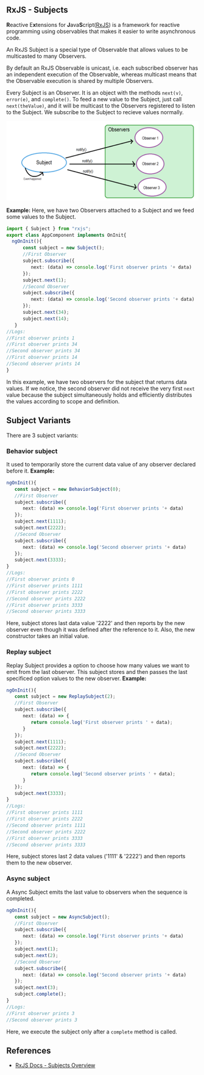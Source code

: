 ## RxJS - Subjects

**R**eactive E**x**tensions for **J**ava**S**cript([RxJS](https://rxjs.dev/guide/overview)) is a framework for reactive programming using observables that makes it easier to write asynchronous code.

An RxJS Subject is a special type of Observable that allows values to be multicasted to many Observers.

By default an RxJS Observable is unicast, i.e. each subscribed observer has an independent execution of the Observable, whereas multicast means that the Observable execution is shared by multiple Observers. 

Every Subject is an Observer. It is an object with the methods `next(v)`, `error(e)`, and `complete()`. To feed a new value to the Subject, just call `next(theValue)`, and it will be multicast to the Observers registered to listen to the Subject. We subscribe to the Subject to recieve values normally.

![](./../images/subject.png)

**Example:**  Here, we have two Observers attached to a Subject and we feed some values to the Subject.

```typescript
import { Subject } from "rxjs";
export class AppComponent implements OnInit{
  ngOnInit(){
      const subject = new Subject();
      //First Observer
      subject.subscribe({
         next: (data) => console.log('First observer prints '+ data)
      });
      subject.next(1);
      //Second Observer
      subject.subscribe({
         next: (data) => console.log('Second observer prints '+ data)
      });
      subject.next(34);
      subject.next(14);
   }
//Logs:
//First observer prints 1
//First observer prints 34
//Second observer prints 34
//First observer prints 14
//Second observer prints 14
}
```
In this example, we have two observers for the subject that returns data values. If we notice, the second observer did not receive the very first `next` value because the subject simultaneously holds and efficiently distributes the values according to scope and definition. 

## Subject Variants

There are 3 subject variants:

### Behavior subject
It used to temporarily store the current data value of any observer declared before it. 
**Example:**
```typescript
ngOnInit(){
   const subject = new BehaviorSubject(0);
   //First Observer
   subject.subscribe({
      next: (data) => console.log('First observer prints '+ data)
   });
   subject.next(1111);
   subject.next(2222);
   //Second Observer
   subject.subscribe({
      next: (data) => console.log('Second observer prints '+ data)
   });
   subject.next(3333);
}
//Logs:
//First observer prints 0
//First observer prints 1111
//First observer prints 2222
//Second observer prints 2222
//First observer prints 3333
//Second observer prints 3333
```
Here, subject stores last data value '2222' and then reports by the new observer even though it was defined after the reference to it. Also, the new constructor takes an initial value.

### Replay subject

Replay Subject provides a option to choose how many values we want to emit from the last observer. This subject stores and then passes the last specificed option values to the new observer.
**Example:**
```typescript
ngOnInit(){
   const subject = new ReplaySubject(2);
   //First Observer
   subject.subscribe({
      next: (data) => {
         return console.log('First observer prints ' + data);
      }
   });
   subject.next(1111);
   subject.next(2222);
   //Second Observer
   subject.subscribe({
      next: (data) => {
         return console.log('Second observer prints ' + data);
      }
   });
   subject.next(3333);
}
//Logs:
//First observer prints 1111
//First observer prints 2222
//Second observer prints 1111
//Second observer prints 2222
//First observer prints 3333
//Second observer prints 3333
```
Here, subject stores last 2 data values ('1111' & '2222') and then reports them to the new observer.

### Async subject
A Async Subject emits the last value to observers when the sequence is completed.
```typescript
ngOnInit(){
   const subject = new AsyncSubject();
   //First Observer
   subject.subscribe({
      next: (data) => console.log('First observer prints '+ data)
   });
   subject.next(1);
   subject.next(2);
   //Second Observer
   subject.subscribe({
      next: (data) => console.log('Second observer prints '+ data)
   });
   subject.next(3);
   subject.complete();
}
//Logs:
//First observer prints 3
//Second observer prints 3
```
Here, we execute the subject only after a `complete` method is called. 

## References

* [RxJS Docs - Subjects Overview](https://rxjs-dev.firebaseapp.com/guide/subject)